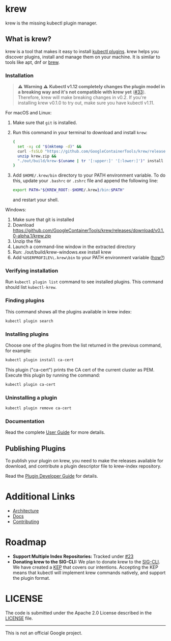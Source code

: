 # krew

krew is the missing kubectl plugin manager.

## What is krew?

krew is a tool that makes it easy to install
[kubectl plugins](https://kubernetes.io/docs/tasks/extend-kubectl/kubectl-plugins/).
krew helps you discover plugins, install and manage them on your machine. It is
similar to tools like apt, dnf or [brew](http://brew.sh).

### Installation

> :warning: **Warning** :warning: **Kubectl v1.12 completely changes the plugin
> model in a breaking way and it's not compatible with krew yet**
> ([#33](https://github.com/GoogleContainerTools/krew/issues/33)). Therefore,
> krew will make breaking changes in v0.2. If you're installing krew v0.1.0 to
> try out, make sure you have kubectl v1.11.

For macOS and Linux:

1. Make sure that `git` is installed.
2. Run this command in your terminal to download and install `krew`:

    ```bash
    (
      set -x; cd "$(mktemp -d)" &&
      curl -fsSLO "https://github.com/GoogleContainerTools/krew/releases/download/v0.1.0-alpha.1/krew.zip" &&
      unzip krew.zip &&
      "./out/build/krew-$(uname | tr '[:upper:]' '[:lower:]')" install krew
    )
    ```
3. Add `$HOME/.krew/bin` directory to your PATH environment variable. To do
   this, update your `.bashrc` or `.zshrc` file and append the following line:

     ```sh
     export PATH="${KREW_ROOT:-$HOME/.krew}/bin:$PATH"
     ```

   and restart your shell.

Windows:

1. Make sure that git is installed
2. Download https://github.com/GoogleContainerTools/krew/releases/download/v0.1.0-alpha.1/krew.zip
3. Unzip the file
4. Launch a command-line window in the extracted directory
5. Run: ./out/build/krew-windows.exe install krew
6. Add `%USERPROFILE%\.krew\bin` to your PATH environment variable
   ([how?](https://java.com/en/download/help/path.xml))

### Verifying installation

Run `kubectl plugin list` command to see installed plugins. This command should
list `kubectl-krew`.

### Finding plugins

This command shows all the plugins available in krew index:

```bash
kubectl plugin search
```

### Installing plugins

Choose one of the plugins from the list returned in the previous command,
for example:

```bash
kubectl plugin install ca-cert
```

This plugin ("ca-cert") prints the CA cert of the current cluster as PEM.
Execute this plugin by running the command:

```bash
kubectl plugin ca-cert
```

### Uninstalling a plugin

```bash
kubectl plugin remove ca-cert
```

### Documentation

Read the complete [User Guide](./docs/USER_GUIDE.md) for more details.

## Publishing Plugins

To publish your plugin on krew, you need to make the releases available for
download, and contribute a plugin descriptor file to krew-index repository.

Read the [Plugin Developer Guide](./docs/DEVELOPER_GUIDE.md) for details.

# Additional Links

- [Architecture](./docs/KREW_ARCHITECTURE.md)
- [Docs](./docs/)
- [Contributing](./CONTRIBUTING.md)

# Roadmap

- **Support Multiple Index Repositories:** Tracked under
  [#23](https://github.com/GoogleContainerTools/krew/issues/23)
- **Donating krew to the SIG-CLI:** We plan to donate krew to the
  [SIG-CLI](https://github.com/kubernetes/community/tree/master/sig-cli). We
  have created a [KEP](https://github.com/kubernetes/community/pull/2340) that
  covers our intentions. Accepting the KEP means that kubectl will implement
  krew commands natively, and support the plugin format.

# LICENSE

The code is submitted under the Apache 2.0 License described in the
[LICENSE](./LICENSE) file.

----

This is not an official Google project.
